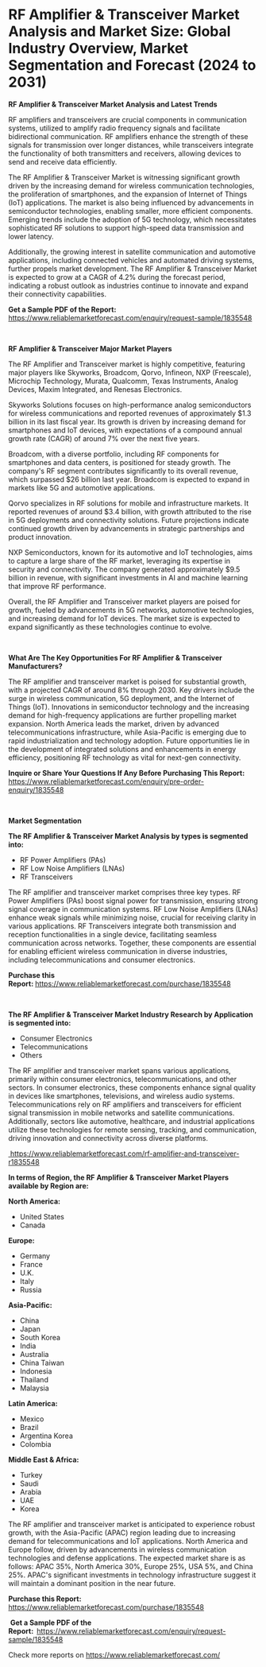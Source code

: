<p><h1>RF Amplifier & Transceiver Market Analysis and Market Size: Global Industry Overview, Market Segmentation and Forecast (2024 to 2031)</h1></p><p><strong>RF Amplifier & Transceiver Market Analysis and Latest Trends</strong></p>
<p><p>RF amplifiers and transceivers are crucial components in communication systems, utilized to amplify radio frequency signals and facilitate bidirectional communication. RF amplifiers enhance the strength of these signals for transmission over longer distances, while transceivers integrate the functionality of both transmitters and receivers, allowing devices to send and receive data efficiently.</p><p>The RF Amplifier & Transceiver Market is witnessing significant growth driven by the increasing demand for wireless communication technologies, the proliferation of smartphones, and the expansion of Internet of Things (IoT) applications. The market is also being influenced by advancements in semiconductor technologies, enabling smaller, more efficient components. Emerging trends include the adoption of 5G technology, which necessitates sophisticated RF solutions to support high-speed data transmission and lower latency.</p><p>Additionally, the growing interest in satellite communication and automotive applications, including connected vehicles and automated driving systems, further propels market development. The RF Amplifier & Transceiver Market is expected to grow at a CAGR of 4.2% during the forecast period, indicating a robust outlook as industries continue to innovate and expand their connectivity capabilities.</p></p>
<p><strong>Get a Sample PDF of the Report:&nbsp;</strong> <a href="https://www.reliablemarketforecast.com/enquiry/request-sample/1835548?utm_campaign=1832&utm_medium=2&utm_source=Github&utm_content=ia&utm_term=31122024&utm_id=rf-amplifier-transceiver">https://www.reliablemarketforecast.com/enquiry/request-sample/1835548</a></p>
<p>&nbsp;</p>
<p><strong>RF Amplifier & Transceiver Major Market Players</strong></p>
<p><p>The RF Amplifier and Transceiver market is highly competitive, featuring major players like Skyworks, Broadcom, Qorvo, Infineon, NXP (Freescale), Microchip Technology, Murata, Qualcomm, Texas Instruments, Analog Devices, Maxim Integrated, and Renesas Electronics.</p><p>Skyworks Solutions focuses on high-performance analog semiconductors for wireless communications and reported revenues of approximately $1.3 billion in its last fiscal year. Its growth is driven by increasing demand for smartphones and IoT devices, with expectations of a compound annual growth rate (CAGR) of around 7% over the next five years.</p><p>Broadcom, with a diverse portfolio, including RF components for smartphones and data centers, is positioned for steady growth. The company's RF segment contributes significantly to its overall revenue, which surpassed $26 billion last year. Broadcom is expected to expand in markets like 5G and automotive applications.</p><p>Qorvo specializes in RF solutions for mobile and infrastructure markets. It reported revenues of around $3.4 billion, with growth attributed to the rise in 5G deployments and connectivity solutions. Future projections indicate continued growth driven by advancements in strategic partnerships and product innovation.</p><p>NXP Semiconductors, known for its automotive and IoT technologies, aims to capture a large share of the RF market, leveraging its expertise in security and connectivity. The company generated approximately $9.5 billion in revenue, with significant investments in AI and machine learning that improve RF performance.</p><p>Overall, the RF Amplifier and Transceiver market players are poised for growth, fueled by advancements in 5G networks, automotive technologies, and increasing demand for IoT devices. The market size is expected to expand significantly as these technologies continue to evolve.</p></p>
<p>&nbsp;</p>
<p><strong>What Are The Key Opportunities For RF Amplifier & Transceiver Manufacturers?</strong></p>
<p><p>The RF amplifier and transceiver market is poised for substantial growth, with a projected CAGR of around 8% through 2030. Key drivers include the surge in wireless communication, 5G deployment, and the Internet of Things (IoT). Innovations in semiconductor technology and the increasing demand for high-frequency applications are further propelling market expansion. North America leads the market, driven by advanced telecommunications infrastructure, while Asia-Pacific is emerging due to rapid industrialization and technology adoption. Future opportunities lie in the development of integrated solutions and enhancements in energy efficiency, positioning RF technology as vital for next-gen connectivity.</p></p>
<p><strong>Inquire or Share Your Questions If Any Before Purchasing This Report:</strong> <a href="https://www.reliablemarketforecast.com/enquiry/pre-order-enquiry/1835548?utm_campaign=1832&utm_medium=2&utm_source=Github&utm_content=ia&utm_term=31122024&utm_id=rf-amplifier-transceiver">https://www.reliablemarketforecast.com/enquiry/pre-order-enquiry/1835548</a></p>
<p>&nbsp;</p>
<p><strong>Market Segmentation</strong></p>
<p><strong>The RF Amplifier & Transceiver Market Analysis by types is segmented into:</strong></p>
<p><ul><li>RF Power Amplifiers (PAs)</li><li>RF Low Noise Amplifiers (LNAs)</li><li>RF Transceivers</li></ul></p>
<p><p>The RF amplifier and transceiver market comprises three key types. RF Power Amplifiers (PAs) boost signal power for transmission, ensuring strong signal coverage in communication systems. RF Low Noise Amplifiers (LNAs) enhance weak signals while minimizing noise, crucial for receiving clarity in various applications. RF Transceivers integrate both transmission and reception functionalities in a single device, facilitating seamless communication across networks. Together, these components are essential for enabling efficient wireless communication in diverse industries, including telecommunications and consumer electronics.</p></p>
<p><strong>Purchase this Report:&nbsp;</strong><a href="https://www.reliablemarketforecast.com/purchase/1835548?utm_campaign=1832&utm_medium=2&utm_source=Github&utm_content=ia&utm_term=31122024&utm_id=rf-amplifier-transceiver">https://www.reliablemarketforecast.com/purchase/1835548</a></p>
<p>&nbsp;</p>
<p><strong>The RF Amplifier & Transceiver Market Industry Research by Application is segmented into:</strong></p>
<p><ul><li>Consumer Electronics</li><li>Telecommunications</li><li>Others</li></ul></p>
<p><p>The RF amplifier and transceiver market spans various applications, primarily within consumer electronics, telecommunications, and other sectors. In consumer electronics, these components enhance signal quality in devices like smartphones, televisions, and wireless audio systems. Telecommunications rely on RF amplifiers and transceivers for efficient signal transmission in mobile networks and satellite communications. Additionally, sectors like automotive, healthcare, and industrial applications utilize these technologies for remote sensing, tracking, and communication, driving innovation and connectivity across diverse platforms.</p></p>
<p><a href="https://www.reliablemarketforecast.com/rf-amplifier-and-transceiver-r1835548?utm_campaign=1832&utm_medium=2&utm_source=Github&utm_content=ia&utm_term=31122024&utm_id=rf-amplifier-transceiver">&nbsp;https://www.reliablemarketforecast.com/rf-amplifier-and-transceiver-r1835548</a></p>
<p><strong>In terms of Region, the RF Amplifier & Transceiver Market Players available by Region are:</strong></p>
<p>
    <p> <strong> North America: </strong>
        <ul>
            <li>United States</li>
            <li>Canada</li>
        </ul>
        </p> 
    <p> <strong> Europe: </strong>
        <ul>
            <li>Germany</li>
            <li>France</li>
            <li>U.K.</li>
            <li>Italy</li>
            <li>Russia</li>
        </ul>
        </p> 
    <p> <strong> Asia-Pacific: </strong>
        <ul>
            <li>China</li>
            <li>Japan</li>
            <li>South Korea</li>
            <li>India</li>
            <li>Australia</li>
            <li>China Taiwan</li>
            <li>Indonesia</li>
            <li>Thailand</li>
            <li>Malaysia</li>
        </ul>
        </p> 
    <p> <strong> Latin America: </strong>
        <ul>
            <li>Mexico</li>
            <li>Brazil</li>
            <li>Argentina Korea</li>
            <li>Colombia</li>
        </ul>
        </p> 
    <p> <strong> Middle East & Africa: </strong>
        <ul>
            <li>Turkey</li>
            <li>Saudi</li>
            <li>Arabia</li>
            <li>UAE</li>
            <li>Korea</li>
        </ul>
    </p>
    </p>
<p><p>The RF amplifier and transceiver market is anticipated to experience robust growth, with the Asia-Pacific (APAC) region leading due to increasing demand for telecommunications and IoT applications. North America and Europe follow, driven by advancements in wireless communication technologies and defense applications. The expected market share is as follows: APAC 35%, North America 30%, Europe 25%, USA 5%, and China 25%. APAC's significant investments in technology infrastructure suggest it will maintain a dominant position in the near future.</p></p>
<p><strong>Purchase this Report: </strong><a href="https://www.reliablemarketforecast.com/purchase/1835548?utm_campaign=1832&utm_medium=2&utm_source=Github&utm_content=ia&utm_term=31122024&utm_id=rf-amplifier-transceiver">https://www.reliablemarketforecast.com/purchase/1835548</a></p>
<p>&nbsp;<strong>Get a Sample PDF of the Report:&nbsp;&nbsp;</strong><a href="https://www.reliablemarketforecast.com/enquiry/request-sample/1835548?utm_campaign=1832&utm_medium=2&utm_source=Github&utm_content=ia&utm_term=31122024&utm_id=rf-amplifier-transceiver">https://www.reliablemarketforecast.com/enquiry/request-sample/1835548</a></p>
<p><strong></strong></p>
<p>Check more reports on <a href="https://www.reliablemarketforecast.com/?utm_campaign=1832&utm_medium=2&utm_source=Github&utm_content=ia&utm_term=31122024&utm_id=rf-amplifier-transceiver">https://www.reliablemarketforecast.com/</a></p>